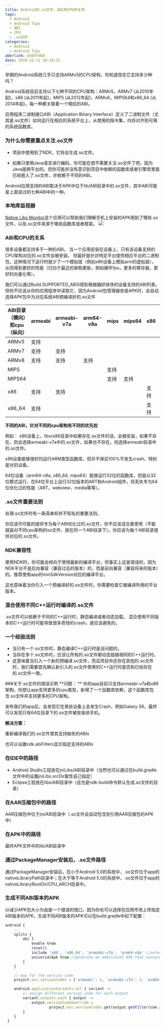 ```yaml
---
title: Android的.so文件、ABI和CPU的关系
tags:
  - Android
  - Android Tips
  - ABI
  - CPU
  - .so文件
categories:
  - Android
  - Android Tips
abbrlink: b9d5fd68
date: 2018-12-11 18:10:31
---
```


早期的Android系统几乎只支持ARMv5的CPU架构，你知道现在它支持多少种吗？

Android系统目前支持以下七种不同的CPU架构：ARMv5，ARMv7 (从2010年起)，x86 (从2011年起)，MIPS (从2012年起)，ARMv8，MIPS64和x86_64 (从2014年起)，每一种都关联着一个相应的ABI。

应用程序二进制接口ABI（Application Binary Interface）定义了二进制文件（尤其是.so文件）如何运行在相应的系统平台上，从使用的指令集，内存对齐到可用的系统函数库。

### 为什么你需要重点关注.so文件
- 项目中使用到了NDK，它将会生成.so文件。

- 如果只使用Java语言进行编码，你可能在想不需要关注.so文件了吧，因为Java是跨平台的。但你可能并没有意识到项目中依赖的函数库或者引擎库里面已经嵌入了.so文件，并依赖于不同的ABI。

Android应用支持的ABI取决于APK中位于lib/ABI目录中的.so文件，其中ABI可能是上面说过的七种ABI中的一种。

<!--more-->

### 本地库监视器

[Native Libs Monitor](https://play.google.com/store/apps/details?id=com.xh.nativelibsmonitor.app)这个应用可以帮助我们理解手机上安装的APK用到了哪些.so文件，以及.so文件来源于哪些函数库或者框架。
![](https://ws1.sinaimg.cn/large/006tNbRwgy1fy2z17ti0sj30yg0ljjty.jpg)

### ABI和CPU的关系
很多设备都支持多于一种的ABI。
当一个应用安装在设备上，只有该设备支持的CPU架构对应的.so文件会被安装。
但最好是针对特定平台提供相应平台的二进制包，这种情况下运行时就少了一个模拟层（例如x86设备上模拟arm的虚拟层），从而得到更好的性能（归功于最近的架构更新，例如硬件fpu，更多的寄存器，更好的向量化等）。

我们可以通过Build.SUPPORTED_ABIS得到根据偏好排序的设备支持的ABI列表。但你不应该从你的应用程序中读取它，因为Android包管理器安装APK时，会自动选择APK包中为对应系统ABI预编译好的.so文件

| ABI目录（横向）和cpu（纵向） | armeabi | armeabi-v7a | arm64-v8a | mips | mips64 | x86  | x86_64 |
| ---------------------------- | ------- | ----------- | --------- | ---- | ------ | ---- | ------ |
| ARMv5                        | 支持    |             |           |      |        |      |        |
| ARMv7                        | 支持    | 支持        |           |      |        |      |        |
| ARMv8                        | 支持    | 支持        | 支持      |      |        |      |        |
| MIPS                         |         |             |           | 支持 |        |      |        |
| MIPS64                       |         |             |           | 支持 | 支持   |      |        |
| x86                          | 支持    | 支持        |           |      |        | 支持 |        |
| x86_64                       | 支持    |             |           |      |        | 支持 | 支持   |

**不同的ABI，针对不同的cpu架构有不同的优先权**

例如： x86设备上，libs/x86目录中如果存在.so文件的话，会被安装，如果不存在，则会选择armeabi-v7a中的.so文件，如果也不存在，则选择armeabi目录中的.so文件。

x86设备能够很好的运行ARM类型函数库，但并不保证100%不发生crash，特别是对旧设备。

64位设备（arm64-v8a, x86_64, mips64）能够运行32位的函数库，但是以32位模式运行，在64位平台上运行32位版本的ART和Android组件，将丢失专为64位优化过的性能（ART，webview，media等等）。

### .so文件重要法则
处理.so文件时有一条简单却并不知名的重要法则。

你应该尽可能的提供专为每个ABI优化过的.so文件，你不应该混合着使用（不能就装对不同cpu架构的so文件，放在同一个ABI目录下）。你应该为每个ABI目录提供对应的.so文件。

### NDK兼容性
使用NDK时，你可能会倾向于使用最新的编译平台，但事实上这是错误的，因为NDK平台不是后向兼容（兼容过去的版本）的，而是前向兼容（兼容将来的版本）的。推荐使用app的minSdkVersion对应的编译平台。

这也意味着当你引入一个预编译好的.so文件时，你需要检查它被编译所用的平台版本。

### 混合使用不同C++运行时编译的.so文件
.so文件可以依赖于不同的C++运行时，静态编译或者动态加载。 
混合使用不同版本的C++运行时可能导致很多奇怪的crash，是应该避免的。

### 一个经验法则
- 当只有一个.so文件时，静态编译C++运行时是没问题的，
- 当存在多个.so文件时，应该让所有的.so文件都动态链接相同的C++运行时。
- 这意味着当引入一个新的预编译.so文件，而且项目中还存在其他的.so文件时，我们需要首先确认新引入的.so文件使用的C++运行时是否和已经存在的.so文件一致。

###关于.so文件的错误示例
**问题： **
你的app目前只支持armeabi-v7a和x86架构，你想让app支持更多的cpu类型，新增了一个函数库依赖，这个函数库包含.so文件并支持更多的CPU架构。

发布我们的app后，会发现它在某些设备上会发生Crash，例如Galaxy S6，最终可以发现只有64位目录下的.so文件被安装进手机。

**解决方案：**

重新编译我们的.so文件使其支持缺失的ABIs

也可以设置ndk.abiFilters显示指定支持的ABIs

### 在IDE中的路径
- Android Studio工程放在jniLibs/ABI目录中（当然也可以通过在build.gradle文件中的设置jniLibs.srcDir属性自己指定）
- Eclipse工程放在libs/ABI目录中（这也是ndk-build命令默认生成.so文件的目录）

### 在AAR压缩包中的路径
AAR压缩包中位于jni/ABI目录中（.so文件会自动包含到引用AAR压缩包的APK中）

### 在APK中的路径
最终APK文件中的lib/ABI目录中

### 通过PackageManager安装后，.so文件路径
通过PackageManager安装后，在小于Android 5.0的系统中，.so文件位于app的nativeLibraryPath目录中；在大于等于Android 5.0的系统中，.so文件位于app的nativeLibraryRootDir/CPU_ARCH目录中。

### 生成不同ABI版本的APK
以减少APK包大小为由是一个错误的借口，因为你也可以选择在应用市场上传指定ABI版本的APK，生成不同ABI版本的APK可以在build.gradle中如下配置：
```js
android {
    ... 
    splits {
        abi {
            enable true
            reset()
            include 'x86', 'x86_64', 'armeabi-v7a', 'arm64-v8a' //select ABIs to build APKs for
            universalApk true //generate an additional APK that contains all the ABIs
        }
    }

    // map for the version code
    project.ext.versionCodes = ['armeabi': 1, 'armeabi-v7a': 2, 'arm64-v8a': 3, 'mips': 5, 'mips64': 6, 'x86': 8, 'x86_64': 9]

    android.applicationVariants.all { variant ->
        // assign different version code for each output
        variant.outputs.each { output ->
            output.versionCodeOverride =
                    project.ext.versionCodes.get(output.getFilter(com.android.build.OutputFile.ABI), 0) * 1000000 + android.defaultConfig.versionCode
        }
    }
 }
```